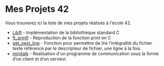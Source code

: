 # Mes Projets 42

Vous trouverez ici la liste de mes projets réalisés à l'école 42.

- [Libft](https://github.com/SpkHD/Libft) - Implémentation de la bibliothèque standard C
- [ft_printf](https://github.com/Spike-hd/ft_printf) - Reproduction de la fonction print en C
- [get_next_line](https://github.com/Spike-hd/get_next_line) - Fonction pour permettre de lire l’intégralité du fichier texte référencé par le descripteur de fichier, une ligne à la fois.
- [minitalk](https://github.com/Spike-hd/minitalk) - Realisation d'un programme de communication sous la forme d’un client et d’un serveur.
